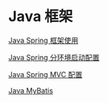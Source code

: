 # Java 框架

[Java Spring 框架使用](Java_Spring.md)

[Java Spring 分环境启动配置](Java_Spring_profile.md)

[Java Spring MVC 配置](Java_Web.md)

[Java MyBatis](Java_MyBatis.md)